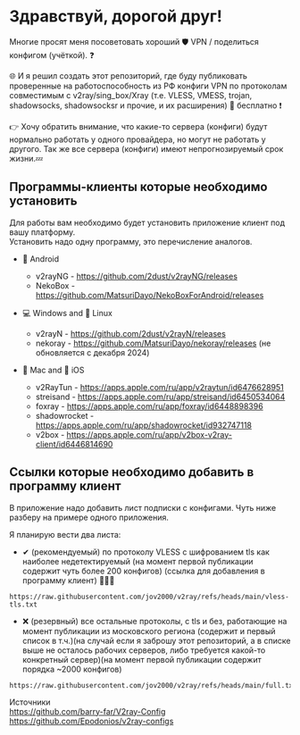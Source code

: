# Здравствуй, дорогой друг!  
Многие просят меня посоветовать хороший 🛡️ VPN / поделиться конфигом (учёткой). ❓  
  
🌐 И я решил создать этот репозиторий, где буду публиковать проверенные на работоспособность из РФ конфиги VPN по протоколам совместимым с v2ray/sing_box/Xray (т.е. VLESS, VMESS, trojan, shadowsocks, shadowsocksr и прочие, и их расширения) 💯 бесплатно ❗  
  
👉 Хочу обратить внимание, что какие-то сервера (конфиги) будут нормально работать у одного провайдера, но могут не работать у другого. Так же все сервера (конфиги) имеют непрогнозируемый срок жизни.💤 

## Программы-клиенты которые необходимо установить  
Для работы вам необходимо будет установить приложение клиент под вашу платформу.  
Установить надо одну программу, это перечисление аналогов.  
  
- 🤖 Android  
  - v2rayNG - https://github.com/2dust/v2rayNG/releases  
  - NekoBox - https://github.com/MatsuriDayo/NekoBoxForAndroid/releases  

- 💻 Windows and 🐧 Linux  
  - v2rayN - https://github.com/2dust/v2rayN/releases  
  - nekoray - https://github.com/MatsuriDayo/nekoray/releases (не обновляется с декабря 2024)  

- 🍎 Mac and 📱 iOS  
  - v2RayTun - https://apps.apple.com/ru/app/v2raytun/id6476628951  
  - streisand - https://apps.apple.com/ru/app/streisand/id6450534064  
  - foxray - https://apps.apple.com/ru/app/foxray/id6448898396  
  - shadowrocket - https://apps.apple.com/ru/app/shadowrocket/id932747118  
  - v2box - https://apps.apple.com/ru/app/v2box-v2ray-client/id6446814690  


## Ссылки которые необходимо добавить в программу клиент
В приложение надо добавить лист подписки с конфигами. Чуть ниже разберу на примере одного приложения.  
  
Я планирую вести два листа:
- ✔ (рекомендуемый) по протоколу VLESS с шифрованием tls как наиболее недетектируемый
  (на момент первой публикации содержит чуть более 200 конфигов)
  (ссылка для добавления в программу клиент) 🔻🔻🔻  
```
https://raw.githubusercontent.com/jov2000/v2ray/refs/heads/main/vless-tls.txt
```
- ❌ (резервный) все остальные протоколы, с tls и без, работающие на момент публикации из московского региона (содержит и первый список в т.ч.)(на случай если я заброшу этот репозиторий, а в списке выше не осталось рабочих серверов, либо требуется какой-то конкретный сервер)(на момент первой публикации содержит порядка ~2000 конфигов) 
```
https://raw.githubusercontent.com/jov2000/v2ray/refs/heads/main/full.txt
```


Источники  
https://github.com/barry-far/V2ray-Config  
https://github.com/Epodonios/v2ray-configs  
